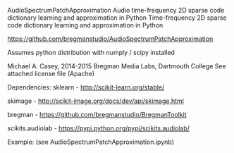 AudioSpectrumPatchApproximation
Audio time-frequency 2D sparse code dictionary learning and approximation in Python
 	Time-frequency 2D sparse code dictionary learning and approximation in Python

 https://github.com/bregmanstudio/AudioSpectrumPatchApproximation

 Assumes python distribution with numply / scipy installed

 Michael A. Casey, 2014-2015 Bregman Media Labs, Dartmouth College
 See attached license file (Apache)

 Dependencies:
   sklearn - http://scikit-learn.org/stable/
   
   skimage - http://scikit-image.org/docs/dev/api/skimage.html
   
   bregman - https://github.com/bregmanstudio/BregmanToolkit
 	
   scikits.audiolab - https://pypi.python.org/pypi/scikits.audiolab/
 
 Example: (see AudioSpectrumPatchApproximation.ipynb)
